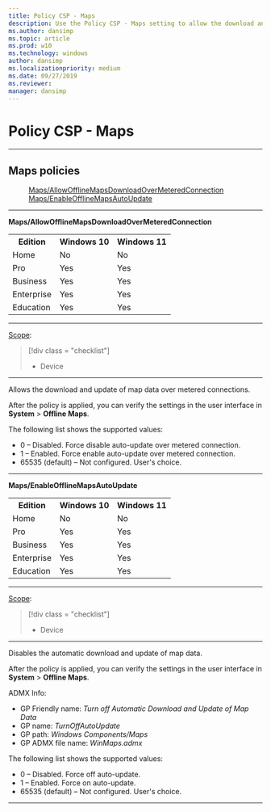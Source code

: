 ```yaml
---
title: Policy CSP - Maps
description: Use the Policy CSP - Maps setting to allow the download and update of map data over metered connections.
ms.author: dansimp
ms.topic: article
ms.prod: w10
ms.technology: windows
author: dansimp
ms.localizationpriority: medium
ms.date: 09/27/2019
ms.reviewer: 
manager: dansimp
---
```


# Policy CSP - Maps



<hr/>

<!--Policies-->
## Maps policies  

<dl>
  <dd>
    <a href="#maps-allowofflinemapsdownloadovermeteredconnection">Maps/AllowOfflineMapsDownloadOverMeteredConnection</a>
  </dd>
  <dd>
    <a href="#maps-enableofflinemapsautoupdate">Maps/EnableOfflineMapsAutoUpdate</a>
  </dd>
</dl>


<hr/>

<!--Policy-->
<a href="" id="maps-allowofflinemapsdownloadovermeteredconnection"></a>**Maps/AllowOfflineMapsDownloadOverMeteredConnection**  

<!--SupportedSKUs-->
<table>
<tr>
    <th>Edition</th>
    <th>Windows 10</th>
    <th>Windows 11</th>
</tr>
<tr>
    <td>Home</td>
    <td>No</td>
    <td>No</td>
</tr>
<tr>
    <td>Pro</td>
    <td>Yes</td>
    <td>Yes</td>
</tr>
<tr>
    <td>Business</td>
    <td>Yes</td>
    <td>Yes</td>
</tr>
<tr>
    <td>Enterprise</td>
    <td>Yes</td>
    <td>Yes</td>
</tr>
<tr>
    <td>Education</td>
    <td>Yes</td>
    <td>Yes</td>
</tr>
</table>

<!--/SupportedSKUs-->
<hr/>

<!--Scope-->
[Scope](./policy-configuration-service-provider.md#policy-scope):

> [!div class = "checklist"]
> * Device

<hr/>

<!--/Scope-->
<!--Description-->
Allows the download and update of map data over metered connections.

After the policy is applied, you can verify the settings in the user interface in **System** &gt; **Offline Maps**.

<!--/Description-->
<!--SupportedValues-->
The following list shows the supported values:

-   0 – Disabled. Force disable auto-update over metered connection.
-   1 – Enabled. Force enable auto-update over metered connection.
-   65535 (default) – Not configured. User's choice.

<!--/SupportedValues-->
<!--/Policy-->

<hr/>

<!--Policy-->
<a href="" id="maps-enableofflinemapsautoupdate"></a>**Maps/EnableOfflineMapsAutoUpdate**  

<!--SupportedSKUs-->
<table>
<tr>
    <th>Edition</th>
    <th>Windows 10</th>
    <th>Windows 11</th>
</tr>
<tr>
    <td>Home</td>
    <td>No</td>
    <td>No</td>
</tr>
<tr>
    <td>Pro</td>
    <td>Yes</td>
    <td>Yes</td>
</tr>
<tr>
    <td>Business</td>
    <td>Yes</td>
    <td>Yes</td>
</tr>
<tr>
    <td>Enterprise</td>
    <td>Yes</td>
    <td>Yes</td>
</tr>
<tr>
    <td>Education</td>
    <td>Yes</td>
    <td>Yes</td>
</tr>
</table>

<!--/SupportedSKUs-->
<hr/>

<!--Scope-->
[Scope](./policy-configuration-service-provider.md#policy-scope):

> [!div class = "checklist"]
> * Device

<hr/>

<!--/Scope-->
<!--Description-->
Disables the automatic download and update of map data.

After the policy is applied, you can verify the settings in the user interface in **System** &gt; **Offline Maps**.

<!--/Description-->
<!--ADMXMapped-->
ADMX Info:  
-   GP Friendly name: *Turn off Automatic Download and Update of Map Data*
-   GP name: *TurnOffAutoUpdate*
-   GP path: *Windows Components/Maps*
-   GP ADMX file name: *WinMaps.admx*

<!--/ADMXMapped-->
<!--SupportedValues-->
The following list shows the supported values:

-   0 – Disabled. Force off auto-update.
-   1 – Enabled. Force on auto-update.
-   65535 (default) – Not configured. User's choice.

<!--/SupportedValues-->
<!--/Policy-->
<hr/>

<!--/Policies-->

